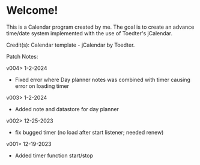 # Welcome!

This is a Calendar program created by me. The goal is to create an advance time/date system implemented with the use of Toedter's jCalendar.

Credit(s): Calendar template - jCalendar by Toedter.

Patch Notes:

v004> 1-2-2024
- Fixed error where Day planner notes was combined with timer causing error on loading timer

v003> 1-2-2024
- Added note and datastore for day planner

v002> 12-25-2023
- fix bugged timer (no load after start listener; needed renew)

v001> 12-19-2023
- Added timer function start/stop
